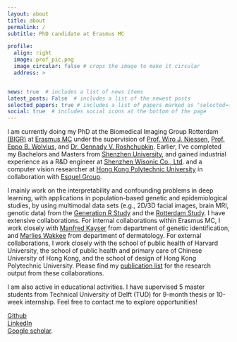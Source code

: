 ```yaml
---
layout: about
title: about
permalink: /
subtitle: PhD candidate at Erasmus MC

profile:
  align: right
  image: prof_pic.png
  image_circular: false # crops the image to make it circular
  address: >


news: true  # includes a list of news items
latest_posts: False  # includes a list of the newest posts
selected_papers: true # includes a list of papers marked as "selected={true}"
social: true  # includes social icons at the bottom of the page
---
```


I am currently doing my PhD at the Biomedical Imaging Group Rotterdam [(BIGR)](https://bigr.nl/) at [Erasmus MC](https://www.erasmusmc.nl/en/) under the supervision of [Prof. Wiro J. Niessen](https://scholar.google.com/citations?user=jmKtufcAAAAJ&hl=en), [Prof. Eppo B. Wolvius](https://www.erasmusmc.nl/nl-nl/patientenzorg/zorgverleners/wolvius-eppo), and [Dr. Gennady V. Roshchupkin](https://www.roshchupkin.org/). Earlier, I’ve completed my Bachelors and Masters from [Shenzhen University](https://en.szu.edu.cn/), and gained industrial experience as a R&D engineer at [Shenzhen Wisonic Co., Ltd](https://www.wisonic.com/en/). and a computer vision researcher at [Hong Kong Polytechnic University](https://www.polyu.edu.hk/en/) in collaboration with [Esquel Group](https://www.esquel.com/).

I mainly work on the interpretability and confounding problems in deep learning, with applications in population-based genetic and epidemiological studies, by using multimodal data sets (e.g., 2D/3D facial images, brain MRI, genotic data) from the [Generation R Study](https://generationr.nl/researchers/) and the [Rotterdam Study](https://www.erasmusmc.nl/en/research/core-facilities/ergo-the-rotterdam-study). I have extensive collaborations. For internal collaborations within Erasmus MC, I work closely with [Manfred Kayser](https://www.erasmusmc.nl/en/research/researchers/kayser-manfred) from department of genetic identification, and [Marlies Wakkee](https://www.erasmusmc.nl/nl-nl/kankerinstituut/patientenzorg/zorgverleners/wakkee-marlies) from department of dermatology. For external collaborations, I work closely with the  school of public health of Harvard University, the school of public health and primary care of Chinese University of Hong Kong, and the school of design of Hong Kong Polytechnic University. Please find my [publication list](https://scholar.google.com/citations?user=m2qycVQAAAAJ&hl=en) for the research output from these collaborations.

I am also active in educational activities. I have supervised 5 master students from Technical University of Delft (TUD) for 9-month thesis or 10-week internship.
Feel free to contact me to explore opportunities!

[Github](https://github.com/tsingmessage)  
[LinkedIn](https://www.linkedin.com/in/xianjing-liu-330746107/)  
[Google scholar](https://scholar.google.com/citations?user=m2qycVQAAAAJ&hl=en).
